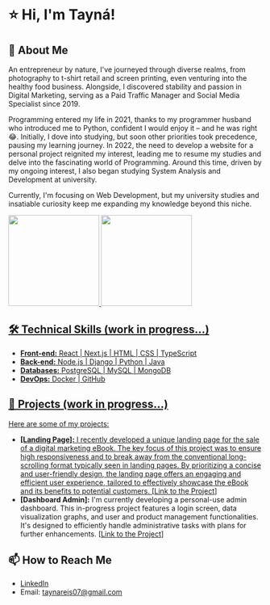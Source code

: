# ⭐ Hi, I'm Tayná!

## 🚀 About Me
An entrepreneur by nature, I've journeyed through diverse realms, from photography to t-shirt retail and screen printing, even venturing into the healthy food business. Alongside, I discovered stability and passion in Digital Marketing, serving as a Paid Traffic Manager and Social Media Specialist since 2019.

Programming entered my life in 2021, thanks to my programmer husband who introduced me to Python, confident I would enjoy it – and he was right 😂. Initially, I dove into studying, but soon other priorities took precedence, pausing my learning journey. In 2022, the need to develop a website for a personal project reignited my interest, leading me to resume my studies and delve into the fascinating world of Programming. Around this time, driven by my ongoing interest, I also began studying System Analysis and Development at university.

Currently, I'm focusing on Web Development, but my university studies and insatiable curiosity keep me expanding my knowledge beyond this niche.

<div>
<a href="https://github.com/tayreis">
<img loading="lazy" height="180em" src="https://github-readme-stats.vercel.app/api/top-langs/?username=tayreis&layout=compact&langs_count=7&theme=radical"/>
<img loading="lazy" height="180em" src="https://github-readme-stats.vercel.app/api?username=tayreis&theme=radical&show_icons=true"/>
</div>

## 🛠️ Technical Skills (work in progress...)
- **Front-end:** React | Next.js | HTML | CSS | TypeScript
- **Back-end:** Node.js | Django | Python | Java
- **Databases:** PostgreSQL | MySQL | MongoDB
- **DevOps:** Docker | GitHub

## 💼 Projects (work in progress...)
Here are some of my projects:
- **[Landing Page]:** I recently developed a unique landing page for the sale of a digital marketing eBook. The key focus of this project was to ensure high responsiveness and to break away from the conventional long-scrolling format typically seen in landing pages. By prioritizing a concise and user-friendly design, the landing page offers an engaging and efficient user experience, tailored to effectively showcase the eBook and its benefits to potential customers. [[Link to the Project](https://github.com/tayreis/lp-a-chave-do-lucro-digital)]
- **[Dashboard Admin]:** I'm currently developing a personal-use admin dashboard. This in-progress project features a login screen, data visualization graphs, and user and product management functionalities. It's designed to efficiently handle administrative tasks with plans for further enhancements. [[Link to the Project](https://github.com/tayreis/dashboard)]

## 📫 How to Reach Me
- [LinkedIn](https://www.linkedin.com/in/taynareis/)
- Email: taynareis07@gmail.com


